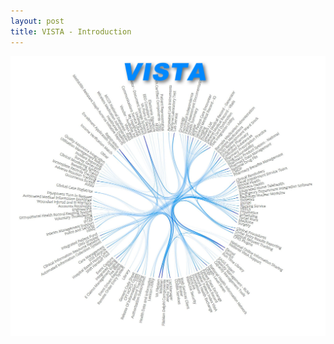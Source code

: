 ```yaml
---
layout: post
title: VISTA - Introduction
---
```


![VISTA Circle](/images/vista-circle-label.fw.jpg)

